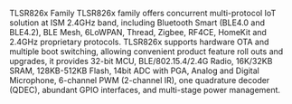 TLSR826x Family
TLSR826x family offers concurrent multi-protocol IoT solution at ISM 2.4GHz band, including Bluetooth Smart (BLE4.0 and BLE4.2), BLE Mesh, 6LoWPAN, Thread, Zigbee, RF4CE, HomeKit and 2.4GHz proprietary protocols. TLSR826x supports hardware OTA and multiple boot switching, allowing convenient product feature roll outs and upgrades, it provides 32-bit MCU, BLE/802.15.4/2.4G Radio, 16K/32KB SRAM, 128KB-512KB Flash, 14bit ADC with PGA, Analog and Digital Microphone, 6-channel PWM (2-channel IR), one quadrature decoder (QDEC), abundant GPIO interfaces, and multi-stage power management.
